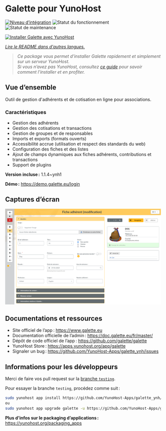 <!--
Nota bene : ce README est automatiquement généré par <https://github.com/YunoHost/apps/tree/master/tools/readme_generator>
Il NE doit PAS être modifié à la main.
-->

# Galette pour YunoHost

[![Niveau d’intégration](https://dash.yunohost.org/integration/galette.svg)](https://ci-apps.yunohost.org/ci/apps/galette/) ![Statut du fonctionnement](https://ci-apps.yunohost.org/ci/badges/galette.status.svg) ![Statut de maintenance](https://ci-apps.yunohost.org/ci/badges/galette.maintain.svg)

[![Installer Galette avec YunoHost](https://install-app.yunohost.org/install-with-yunohost.svg)](https://install-app.yunohost.org/?app=galette)

*[Lire le README dans d'autres langues.](./ALL_README.md)*

> *Ce package vous permet d’installer Galette rapidement et simplement sur un serveur YunoHost.*  
> *Si vous n’avez pas YunoHost, consultez [ce guide](https://yunohost.org/install) pour savoir comment l’installer et en profiter.*

## Vue d’ensemble

Outil de gestion d'adhérents et de cotisation en ligne pour associations.


### Caractéristiques

- Gestion des adhérents
- Gestion des cotisations et transactions
- Gestion de groupes et de responsables
- Imports et exports (formats ouverts)
- Accessibilité accrue (utilisation et respect des standards du web)
- Configuration des fiches et des listes
- Ajout de champs dynamiques aux fiches adhérents, contributions et transactions
- Support de plugins


**Version incluse :** 1.1.4~ynh1

**Démo :** <https://demo.galette.eu/login>

## Captures d’écran

![Capture d’écran de Galette](./doc/screenshots/edit_member.png)

## Documentations et ressources

- Site officiel de l’app : <https://www.galette.eu>
- Documentation officielle de l’admin : <https://doc.galette.eu/fr/master/>
- Dépôt de code officiel de l’app : <https://github.com/galette/galette>
- YunoHost Store : <https://apps.yunohost.org/app/galette>
- Signaler un bug : <https://github.com/YunoHost-Apps/galette_ynh/issues>

## Informations pour les développeurs

Merci de faire vos pull request sur la [branche `testing`](https://github.com/YunoHost-Apps/galette_ynh/tree/testing).

Pour essayer la branche `testing`, procédez comme suit :

```bash
sudo yunohost app install https://github.com/YunoHost-Apps/galette_ynh/tree/testing --debug
ou
sudo yunohost app upgrade galette -u https://github.com/YunoHost-Apps/galette_ynh/tree/testing --debug
```

**Plus d’infos sur le packaging d’applications :** <https://yunohost.org/packaging_apps>
